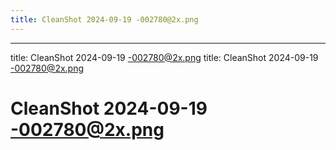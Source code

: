 ```yaml
---
title: CleanShot 2024-09-19 -002780@2x.png
---
```


---

title: CleanShot 2024-09-19 -002780@2x.png
title: CleanShot 2024-09-19 -002780@2x.png

# CleanShot 2024-09-19 -002780@2x.png
